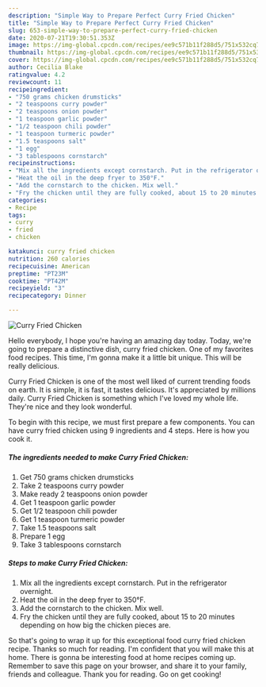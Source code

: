 ```yaml
---
description: "Simple Way to Prepare Perfect Curry Fried Chicken"
title: "Simple Way to Prepare Perfect Curry Fried Chicken"
slug: 653-simple-way-to-prepare-perfect-curry-fried-chicken
date: 2020-07-21T19:30:51.353Z
image: https://img-global.cpcdn.com/recipes/ee9c571b11f288d5/751x532cq70/curry-fried-chicken-recipe-main-photo.jpg
thumbnail: https://img-global.cpcdn.com/recipes/ee9c571b11f288d5/751x532cq70/curry-fried-chicken-recipe-main-photo.jpg
cover: https://img-global.cpcdn.com/recipes/ee9c571b11f288d5/751x532cq70/curry-fried-chicken-recipe-main-photo.jpg
author: Cecilia Blake
ratingvalue: 4.2
reviewcount: 11
recipeingredient:
- "750 grams chicken drumsticks"
- "2 teaspoons curry powder"
- "2 teaspoons onion powder"
- "1 teaspoon garlic powder"
- "1/2 teaspoon chili powder"
- "1 teaspoon turmeric powder"
- "1.5 teaspoons salt"
- "1 egg"
- "3 tablespoons cornstarch"
recipeinstructions:
- "Mix all the ingredients except cornstarch. Put in the refrigerator overnight."
- "Heat the oil in the deep fryer to 350°F."
- "Add the cornstarch to the chicken. Mix well."
- "Fry the chicken until they are fully cooked, about 15 to 20 minutes depending on how big the chicken pieces are."
categories:
- Recipe
tags:
- curry
- fried
- chicken

katakunci: curry fried chicken 
nutrition: 260 calories
recipecuisine: American
preptime: "PT23M"
cooktime: "PT42M"
recipeyield: "3"
recipecategory: Dinner

---
```



![Curry Fried Chicken](https://img-global.cpcdn.com/recipes/ee9c571b11f288d5/751x532cq70/curry-fried-chicken-recipe-main-photo.jpg)

Hello everybody, I hope you're having an amazing day today. Today, we're going to prepare a distinctive dish, curry fried chicken. One of my favorites food recipes. This time, I'm gonna make it a little bit unique. This will be really delicious.



Curry Fried Chicken is one of the most well liked of current trending foods on earth. It is simple, it is fast, it tastes delicious. It's appreciated by millions daily. Curry Fried Chicken is something which I've loved my whole life. They're nice and they look wonderful.


To begin with this recipe, we must first prepare a few components. You can have curry fried chicken using 9 ingredients and 4 steps. Here is how you cook it.

<!--inarticleads1-->

##### The ingredients needed to make Curry Fried Chicken:

1. Get 750 grams chicken drumsticks
1. Take 2 teaspoons curry powder
1. Make ready 2 teaspoons onion powder
1. Get 1 teaspoon garlic powder
1. Get 1/2 teaspoon chili powder
1. Get 1 teaspoon turmeric powder
1. Take 1.5 teaspoons salt
1. Prepare 1 egg
1. Take 3 tablespoons cornstarch




<!--inarticleads2-->

##### Steps to make Curry Fried Chicken:

1. Mix all the ingredients except cornstarch. Put in the refrigerator overnight.
1. Heat the oil in the deep fryer to 350°F.
1. Add the cornstarch to the chicken. Mix well.
1. Fry the chicken until they are fully cooked, about 15 to 20 minutes depending on how big the chicken pieces are.




So that's going to wrap it up for this exceptional food curry fried chicken recipe. Thanks so much for reading. I'm confident that you will make this at home. There is gonna be interesting food at home recipes coming up. Remember to save this page on your browser, and share it to your family, friends and colleague. Thank you for reading. Go on get cooking!
